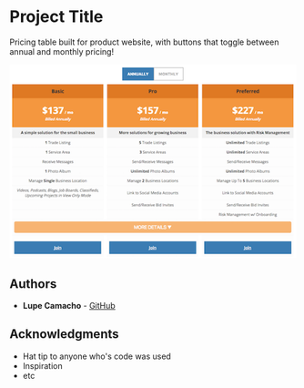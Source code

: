# Project Title

Pricing table built for product website, with buttons that toggle between annual and monthly pricing!

![Screenshot of pricing table (not expanded)](/images/pricing-preview.png)

## Authors

* **Lupe Camacho** - [GitHub](https://github.com/gcamacho079)

## Acknowledgments

* Hat tip to anyone who's code was used
* Inspiration
* etc
